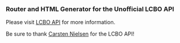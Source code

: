 ### Router and HTML Generator for the Unofficial LCBO API


Please visit [LCBO API](http://lcboapi.com) for more information.


Be sure to thank [Carsten Nielsen](http://github.com/heycarsten) for the LCBO API!
